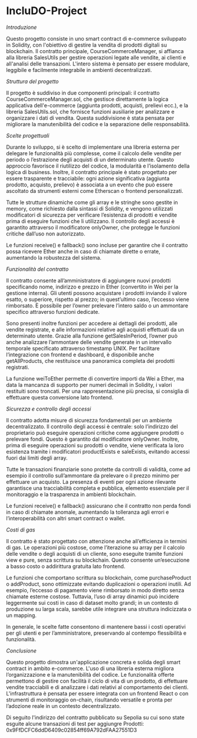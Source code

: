 # IncluDO-Project 
 *Introduzione*

Questo progetto consiste in uno smart contract di e-commerce sviluppato in Solidity, con l'obiettivo di gestire la vendita di prodotti digitali su blockchain. Il contratto principale, CourseCommerceManager, si affianca alla libreria SalesUtils per gestire operazioni legate alle vendite, ai clienti e all'analisi delle transazioni. L'intero sistema è pensato per essere modulare, leggibile e facilmente integrabile in ambienti decentralizzati.

 *Struttura del progetto*

Il progetto è suddiviso in due componenti principali: il contratto CourseCommerceManager.sol, che gestisce direttamente la logica applicativa dell'e-commerce (aggiunta prodotti, acquisti, prelievi ecc.), e la libreria SalesUtils.sol, che fornisce funzioni ausiliarie per analizzare e organizzare i dati di vendita. Questa suddivisione è stata pensata per migliorare la manutenibilità del codice e la separazione delle responsabilità.

 *Scelte progettuali*

Durante lo sviluppo, si è scelto di implementare una libreria esterna per delegare le funzionalità più complesse, come il calcolo delle vendite per periodo o l’estrazione degli acquisti di un determinato utente. Questo approccio favorisce il riutilizzo del codice, la modularità e l’isolamento della logica di business. Inoltre, il contratto principale è stato progettato per essere trasparente e tracciabile: ogni azione significativa (aggiunta prodotto, acquisto, prelievo) è associata a un evento che può essere ascoltato da strumenti esterni come Etherscan o frontend personalizzati.

Tutte le strutture dinamiche come gli array e le stringhe sono gestite in memory, come richiesto dalla sintassi di Solidity, e vengono utilizzati modificatori di sicurezza per verificare l’esistenza di prodotti e vendite prima di eseguire funzioni che li utilizzano. Il controllo degli accessi è garantito attraverso il modificatore onlyOwner, che protegge le funzioni critiche dall’uso non autorizzato.

Le funzioni receive() e fallback() sono incluse per garantire che il contratto possa ricevere Ether anche in caso di chiamate dirette o errate, aumentando la robustezza del sistema.

 *Funzionalità del contratto*

Il contratto consente all’amministratore di aggiungere nuovi prodotti specificando nome, indirizzo e prezzo in Ether (convertito in Wei per la gestione interna). Gli utenti possono acquistare i prodotti inviando il valore esatto, o superiore, rispetto al prezzo; in quest’ultimo caso, l’eccesso viene rimborsato. È possibile per l’owner prelevare l’intero saldo o un ammontare specifico attraverso funzioni dedicate.

Sono presenti inoltre funzioni per accedere ai dettagli dei prodotti, alle vendite registrate, e alle informazioni relative agli acquisti effettuati da un determinato utente. Grazie alla funzione getSalesInPeriod, l’owner può anche analizzare l’ammontare delle vendite generate in un intervallo temporale specificato attraverso timestamp UNIX. Per facilitare l’integrazione con frontend e dashboard, è disponibile anche getAllProducts, che restituisce una panoramica completa dei prodotti registrati.

La funzione weiToEther permette di convertire importi da Wei a Ether, ma data la mancanza di supporto per numeri decimali in Solidity, i valori restituiti sono troncati. Per una rappresentazione più precisa, si consiglia di effettuare questa conversione lato frontend.

 *Sicurezza e controllo degli accessi*

Il contratto adotta misure di sicurezza fondamentali per un ambiente decentralizzato. Il controllo degli accessi è centrale: solo l’indirizzo del proprietario può eseguire operazioni critiche come aggiungere prodotti o prelevare fondi. Questo è garantito dal modificatore onlyOwner. Inoltre, prima di eseguire operazioni su prodotti o vendite, viene verificata la loro esistenza tramite i modificatori productExists e saleExists, evitando accessi fuori dai limiti degli array.

Tutte le transazioni finanziarie sono protette da controlli di validità, come ad esempio il controllo sull’ammontare da prelevare o il prezzo minimo per effettuare un acquisto. La presenza di eventi per ogni azione rilevante garantisce una tracciabilità completa e pubblica, elemento essenziale per il monitoraggio e la trasparenza in ambienti blockchain.

Le funzioni receive() e fallback() assicurano che il contratto non perda fondi in caso di chiamate anomale, aumentando la tolleranza agli errori e l’interoperabilità con altri smart contract o wallet.

 *Costi di gas*

Il contratto è stato progettato con attenzione anche all’efficienza in termini di gas. Le operazioni più costose, come l’iterazione su array per il calcolo delle vendite o degli acquisti di un cliente, sono eseguite tramite funzioni view e pure, senza scrittura su blockchain. Questo consente un’esecuzione a basso costo o addirittura gratuita lato frontend.

Le funzioni che comportano scrittura su blockchain, come purchaseProduct o addProduct, sono ottimizzate evitando duplicazioni o operazioni inutili. Ad esempio, l’eccesso di pagamento viene rimborsato in modo diretto senza chiamate esterne costose. Tuttavia, l’uso di array dinamici può incidere leggermente sui costi in caso di dataset molto grandi; in un contesto di produzione su larga scala, sarebbe utile integrare una struttura indicizzata o un mapping.

In generale, le scelte fatte consentono di mantenere bassi i costi operativi per gli utenti e per l’amministratore, preservando al contempo flessibilità e funzionalità.

 *_Conclusione_*

Questo progetto dimostra un'applicazione concreta e solida degli smart contract in ambito e-commerce. L'uso di una libreria esterna migliora l’organizzazione e la manutenibilità del codice. Le funzionalità offerte permettono di gestire con facilità il ciclo di vita di un prodotto, di effettuare vendite tracciabili e di analizzare i dati relativi al comportamento dei clienti. L'infrastruttura è pensata per essere integrata con un frontend React o con strumenti di monitoraggio on-chain, risultando versatile e pronta per l’adozione reale in un contesto decentralizzato.

Di seguito l'indirizzo del contratto pubblicato su Sepolia su cui sono state esguite alcune transazioni di test per aggiungre Prodotti:
0x9FfDCFC6ddD6409c02854ff69A792dFAA27551D3
